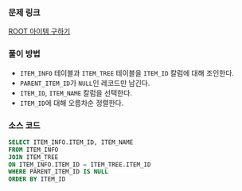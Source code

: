 ### 문제 링크
[ROOT 아이템 구하기](https://school.programmers.co.kr/learn/courses/30/lessons/273710)

### 풀이 방법
- `ITEM_INFO` 테이블과 `ITEM_TREE` 테이블을 `ITEM_ID` 칼럼에 대해 조인한다.
- `PARENT_ITEM_ID`가 `NULL`인 레코드만 남긴다.
- `ITEM_ID`, `ITEM_NAME` 칼럼을 선택한다.
- `ITEM_ID`에 대해 오름차순 정렬한다.

### 소스 코드
```sql
SELECT ITEM_INFO.ITEM_ID, ITEM_NAME
FROM ITEM_INFO 
JOIN ITEM_TREE 
ON ITEM_INFO.ITEM_ID = ITEM_TREE.ITEM_ID
WHERE PARENT_ITEM_ID IS NULL
ORDER BY ITEM_ID
```